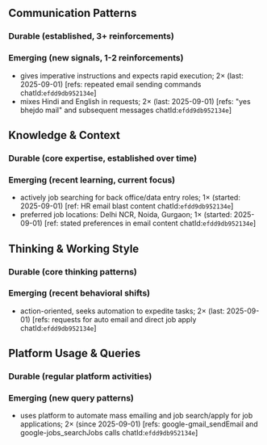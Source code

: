 ## Communication Patterns
### Durable (established, 3+ reinforcements)

### Emerging (new signals, 1-2 reinforcements)
- gives imperative instructions and expects rapid execution; 2× (last: 2025-09-01) [refs: repeated email sending commands chatId:`efdd9db952134e`]
- mixes Hindi and English in requests; 2× (last: 2025-09-01) [refs: "yes bhejdo mail" and subsequent messages chatId:`efdd9db952134e`]

## Knowledge & Context
### Durable (core expertise, established over time)

### Emerging (recent learning, current focus)
- actively job searching for back office/data entry roles; 1× (started: 2025-09-01) [ref: HR email blast content chatId:`efdd9db952134e`]
- preferred job locations: Delhi NCR, Noida, Gurgaon; 1× (started: 2025-09-01) [ref: stated preferences in email content chatId:`efdd9db952134e`]

## Thinking & Working Style
### Durable (core thinking patterns)

### Emerging (recent behavioral shifts)
- action-oriented, seeks automation to expedite tasks; 2× (last: 2025-09-01) [refs: requests for auto email and direct job apply chatId:`efdd9db952134e`]

## Platform Usage & Queries
### Durable (regular platform activities)

### Emerging (new query patterns)
- uses platform to automate mass emailing and job search/apply for job applications; 2× (since 2025-09-01) [refs: google-gmail_sendEmail and google-jobs_searchJobs calls chatId:`efdd9db952134e`]